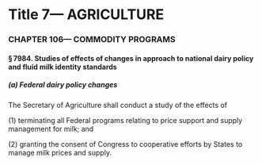 
# Title 7— AGRICULTURE
### CHAPTER 106— COMMODITY PROGRAMS
#### § 7984. Studies of effects of changes in approach to national dairy policy and fluid milk identity standards
##### (a) Federal dairy policy changes

The Secretary of Agriculture shall conduct a study of the effects of

(1) terminating all Federal programs relating to price support and supply management for milk; and

(2) granting the consent of Congress to cooperative efforts by States to manage milk prices and supply.
